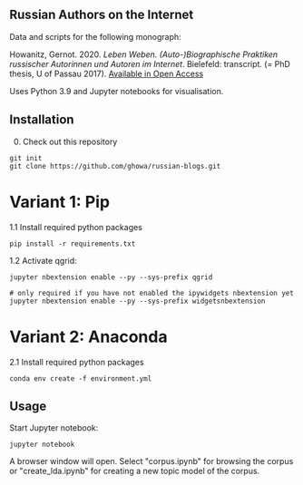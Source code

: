 ## Russian Authors on the Internet

Data and scripts for the following monograph:

Howanitz, Gernot. 2020. *Leben Weben. (Auto-)Biographische Praktiken russischer Autorinnen und Autoren im Internet*. Bielefeld: transcript. (= PhD thesis, U of Passau 2017). [Available in Open Access](https://www.transcript-verlag.de/media/pdf/43/90/40/oa9783839451328.pdf)

Uses Python 3.9 and Jupyter notebooks for visualisation.

## Installation

0. Check out this repository

```
git init
git clone https://github.com/ghowa/russian-blogs.git
```
# Variant 1: Pip

1.1 Install required python packages

```
pip install -r requirements.txt
```

1.2 Activate qgrid:

```
jupyter nbextension enable --py --sys-prefix qgrid

# only required if you have not enabled the ipywidgets nbextension yet
jupyter nbextension enable --py --sys-prefix widgetsnbextension
```

# Variant 2: Anaconda

2.1 Install required python packages

```
conda env create -f environment.yml
```

## Usage

Start Jupyter notebook: 

```
jupyter notebook
```

A browser window will open. Select "corpus.ipynb" for browsing the corpus or "create_lda.ipynb" for creating a new topic model of the corpus.